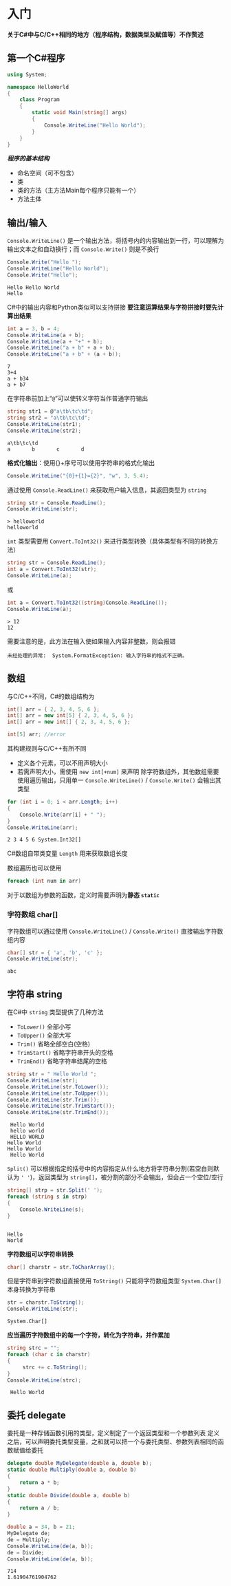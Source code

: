 # 入门

**关于C#中与C/C++相同的地方（程序结构，数据类型及赋值等）不作赘述**
## 第一个C#程序
```cs
using System;

namespace HelloWorld
{
    class Program
    {
        static void Main(string[] args)
        {
            Console.WriteLine("Hello World");
        }
    }
}
```

***程序的基本结构***
- 命名空间（可不包含）
- 类
- 类的方法（主方法Main每个程序只能有一个）
- 方法主体

## 输出/输入
`Console.WriteLine()` 是一个输出方法，将括号内的内容输出到一行，可以理解为输出文本之和自动换行；而 `Console.Write()` 则是不换行
```cs
Console.Write("Hello ");
Console.WriteLine("Hello World");
Console.Write("Hello");
```

```
Hello Hello World
Hello
```

C#中的输出内容和Python类似可以支持拼接
**要注意运算结果与字符拼接时要先计算出结果**
```cs
int a = 3, b = 4;
Console.WriteLine(a + b);
Console.WriteLine(a + "+" + b);
Console.WriteLine("a + b" + a + b);
Console.WriteLine("a + b" + (a + b));
```

```
7
3+4
a + b34
a + b7
```

在字符串前加上“`@`”可以使转义字符当作普通字符输出
```cs
string str1 = @"a\tb\tc\td";
string str2 = "a\tb\tc\td";
Console.WriteLine(str1);
Console.WriteLine(str2);
```

```
a\tb\tc\td
a       b       c       d
```
**格式化输出**：使用{}+序号可以使用字符串的格式化输出
```cs
Console.WriteLine("{0}+{1}={2}", "w", 3, 5.4);
```

通过使用 `Console.ReadLine()` 来获取用户输入信息，其返回类型为 `string` 
```cs
string str = Console.ReadLine();
Console.WriteLine(str);
```

```
> helloworld
helloworld
```
`int` 类型需要用 `Convert.ToInt32()` 来进行类型转换（具体类型有不同的转换方法）
```cs
string str = Console.ReadLine();
int a = Convert.ToInt32(str);
Console.WriteLine(a);
```
或
```cs
int a = Convert.ToInt32((string)Console.ReadLine());
Console.WriteLine(a);
```

```
> 12
12
```
需要注意的是，此方法在输入使如果输入内容非整数，则会报错
```
未经处理的异常:  System.FormatException: 输入字符串的格式不正确。
```

## 数组
与C/C++不同，C#的数组结构为
```cs
int[] arr = { 2, 3, 4, 5, 6 };
int[] arr = new int[5] { 2, 3, 4, 5, 6 };
int[] arr = new int[] { 2, 3, 4, 5, 6 };

int[5] arr; //error
```
其构建规则与C/C++有所不同
- 定义各个元素，可以不用声明大小
- 若需声明大小，需使用 `new int[+num]` 来声明
除字符数组外，其他数组需要使用遍历输出，只用单一 `Console.WriteLine()` / `Console.Write()` 会输出其类型
```cs
for (int i = 0; i < arr.Length; i++)
{
    Console.Write(arr[i] + " ");
}
Console.WriteLine(arr);
```

```
2 3 4 5 6 System.Int32[]
```
C#数组自带类变量 `Length` 用来获取数组长度

数组遍历也可以使用
```cs
foreach (int num in arr)
```
对于以数组为参数的函数，定义时需要声明为**静态 `static`**

### 字符数组 char[]
字符数组可以通过使用 `Console.WriteLine()` / `Console.Write()` 直接输出字符数组内容
```cs
char[] str = { 'a', 'b', 'c' };
Console.WriteLine(str);
```

```
abc
```

## 字符串 string
在C#中 `string` 类型提供了几种方法
- `ToLower()` 全部小写
- `ToUpper()` 全部大写
- `Trim()` 省略全部空白(空格)
- `TrimStart()` 省略字符串开头的空格
- `TrimEnd()` 省略字符串结尾的空格

```cs
string str = " Hello World ";
Console.WriteLine(str);
Console.WriteLine(str.ToLower());
Console.WriteLine(str.ToUpper());
Console.WriteLine(str.Trim());
Console.WriteLine(str.TrimStart());
Console.WriteLine(str.TrimEnd());
```

```
 Hello World 
 hello world 
 HELLO WORLD 
Hello World
Hello World 
 Hello World
```

`Split()` 可以根据指定的括号中的内容指定从什么地方将字符串分割(若空白则默认为 `' '`)，返回类型为 `string[]`，被分割的部分不会输出，但会占一个空位/空行
```cs
string[] strp = str.Split(' ');
foreach (string s in strp)
{
    Console.WriteLine(s);
}
```

```

Hello
World

```
**字符数组可以字符串转换**
```cs
char[] charstr = str.ToCharArray();
```
但是字符串到字符数组直接使用 `ToString()` 只能将字符数组类型 `System.Char[]` 本身转换为字符串
```cs
str = charstr.ToString();
Console.WriteLine(str);
```

```
System.Char[]
```
**应当遍历字符数组中的每一个字符，转化为字符串，并作累加**
```cs
string strc = "";
foreach (char c in charstr) 
{ 
	 strc += c.ToString();
}
Console.WriteLine(strc);
```

```
 Hello World 
```

## 委托 delegate
委托是一种存储函数引用的类型，定义制定了一个返回类型和一个参数列表
定义之后，可以声明委托类型变量，之和就可以把一个与委托类型、参数列表相同的函数赋值给委托
```cs
delegate double MyDelegate(double a, double b);
static double Multiply(double a, double b)
{
    return a * b;
}
static double Divide(double a, double b)
{
    return a / b;
}

double a = 34, b = 21;
MyDelegate de;
de = Multiply;         
Console.WriteLine(de(a, b));
de = Divide;
Console.WriteLine(de(a, b));
```

```
714
1.61904761904762
```

